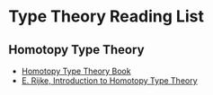 # Type Theory Reading List

## Homotopy Type Theory

- [Homotopy Type Theory Book](https://homotopytypetheory.org/book/)
- [E. Rijke, Introduction to Homotopy Type Theory](https://hott.github.io/HoTT-2019/images/hott-intro-rijke.pdf)
